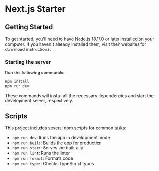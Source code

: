 # Next.js Starter

## Getting Started

To get started, you'll need to have [Node.js 18.17.0 or later](https://nodejs.org/en/) installed on your computer. If you haven't already installed them, visit their websites for download instructions.

### Starting the server

Run the following commands:

```bash
npm install
npm run dev
```

These commands will install all the necessary dependencies and start the development server, respectively.

## Scripts

This project includes several npm scripts for common tasks:

- `npm run dev`: Runs the app in development mode
- `npm run build`: Builds the app for production
- `npm run start`: Serves the built app
- `npm run lint`: Runs the linter
- `npm run format`: Formats code
- `npm run types`: Checks TypeScript types
